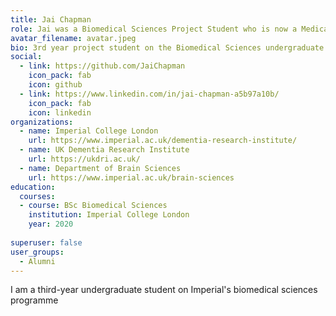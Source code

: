 ```yaml
---
title: Jai Chapman
role: Jai was a Biomedical Sciences Project Student who is now a Medical student at King’s College London. 
avatar_filename: avatar.jpeg
bio: 3rd year project student on the Biomedical Sciences undergraduate program at Imperial
social:
  - link: https://github.com/JaiChapman
    icon_pack: fab
    icon: github 
  - link: https://www.linkedin.com/in/jai-chapman-a5b97a10b/
    icon_pack: fab
    icon: linkedin 
organizations:
  - name: Imperial College London
    url: https://www.imperial.ac.uk/dementia-research-institute/
  - name: UK Dementia Research Institute
    url: https://ukdri.ac.uk/
  - name: Department of Brain Sciences
    url: https://www.imperial.ac.uk/brain-sciences
education:
  courses:
  - course: BSc Biomedical Sciences
    institution: Imperial College London
    year: 2020
      
superuser: false
user_groups:
  - Alumni
---
```


I am a third-year undergraduate student on Imperial's biomedical sciences programme


